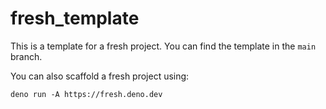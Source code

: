 # fresh_template

This is a template for a fresh project. You can find the template in the `main`
branch.

You can also scaffold a fresh project using:

```
deno run -A https://fresh.deno.dev
```
